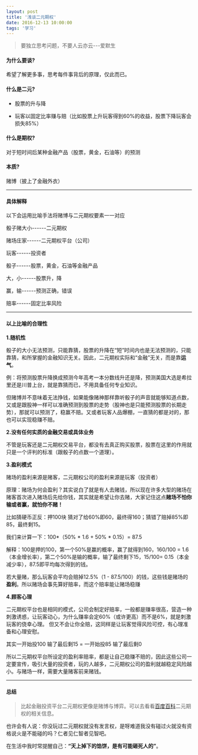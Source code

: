 ```yaml
---
layout: post
title: '浅谈二元期权'
date: 2016-12-13 10:00:00
tags: '学习'
---
```

> 要独立思考问题，不要人云亦云---爱默生

#### **为什么要谈?**

希望了解更多事，思考每件事背后的原理，仅此而已。


#### **什么是二元?**

- 股票的升与降

- 玩客以固定比率赚与赔（比如股票上升玩客得到60%的收益，股票下降玩客会损失85%）


#### **什么是期权?**
对于短时间后某种金融产品（股票，黄金，石油等）的预测

#### **本质?**

赌博（披上了金融外衣）

---

#### **具体解释**

以下会运用比喻手法将赌博与二元期权要素一一对应

骰子赌大小------二元期权

赌场庄家------二元期权平台（公司）

玩客------投资者

骰子------股票，黄金，石油等金融产品

大，小------股票升，降

赢，输------预测正确，错误

赔率------固定比率风险

---

#### **以上比喻的合理性**

**1.随机性**

骰子的大小无法预测，只能靠猜，股票的升降在“短”时间内也是无法预测的，只能靠猜，和所掌握的金融知识无关。因此，二元期权实际和“金融”无关，而是靠**运气**。

例：将预测股票升降换成预测今年高考一本分数线升还是降，预测美国大选是希拉里还是川普上台，就是靠猜而已，不用具备任何专业知识。

但赌博并不意味着无法挣钱，如果能像赌神那样靠听骰子的声音就能够知道点数，又或是跟股神一样可以准确预测到股票的走势（股神也是只能预测股票的长期走势），那就可以预测了，稳赢不赔。又或者玩客人品爆棚，一直猜的都是对的，那也可以实现稳赚不赔。

**2.没有任何实质的金融交易或具体业务**

不管是玩客还是二元期权交易平台，都没有去真正购买股票，股票在这里的作用就只是一个评判的标准（跟骰子的点数一个道理）。

**3.盈利模式**

赌场的盈利来源是赌客，二元期权公司的盈利来源是玩客（投资者）

原理：赌场为何会盈利？其实说白了就是有人去赌钱，所以现在许多大型的赌场在赌客首次进入赌场后先给你钱，其实就是希望让你去赌，大家记住这点**赌场不怕你输或者赢，就怕你不赌！**

比如猜硬币正反：押100块 猜对了给60%即60，最终得160；猜错了赔掉85%即85，最终剩15。

我们来计算一下：100*（50% * 1.6 + 50% * 0.15）= 87.5

解释：100是押的100，第一个50%是赢的概率，赢了就得到160，160/100 = 1.6（本金增长率），第二个50%是输的概率，输了最终剩下15，15/100= 0.15（本金减少率），87.5即平均每次得到的钱。

若大量赌，那么玩客会平均会赔掉12.5%（1 - 87.5/100）的钱，这些钱是赌场的**盈利**。所以赌场会事先算好赔率，而这个赔率能让赌场稳赚

**4.顾客心理**

二元期权平台也是相同的模式，公司会制定好赔率，一般都是赚率很高，营造一种刺激诱惑，让玩客动心，为什么赚率会定60%（或许更高）而不是6%，就是刺激玩客的侥幸心理。 但又不会让你全赔，这同样是让玩客觉得风险可控，有心理准备和心理安慰。

其实一开始投100 输了最后剩15  = 一开始投85 输了最后剩0

所以二元期权平台所设定的盈利率赔率，都是让自己稳赚不赔的，因此这些公司一定要宣传，吸引大量的投资者，玩的人越多，二元期权公司的盈利就越稳定风险越小。与赌场一样，需要大量赌客前来赌钱。

---

#### **总结**

> 比起金融投资平台二元期权更像是赌博与博弈。可以去看看[百度百科](http://baike.baidu.com/view/1541624.htm)二元期权的相关信息。

也许会有人说：你没玩过二元期权就没有发言权，是呀难道我没有碰过火就没有资格说火是不能碰的吗？仁者见仁智者见智吧。

在生活中我时常提醒自己：**“天上掉下的馅饼，是有可能砸死人的”**。